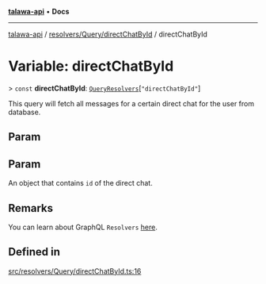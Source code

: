 [**talawa-api**](../../../../README.md) • **Docs**

***

[talawa-api](../../../../modules.md) / [resolvers/Query/directChatById](../README.md) / directChatById

# Variable: directChatById

\> `const` **directChatById**: [`QueryResolvers`](../../../../types/generatedGraphQLTypes/type-aliases/QueryResolvers.md)\[`"directChatById"`\]

This query will fetch all messages for a certain direct chat for the user from database.

## Param

## Param

An object that contains `id` of the direct chat.

## Remarks

You can learn about GraphQL `Resolvers`
[here](https://www.apollographql.com/docs/apollo-server/data/resolvers/).

## Defined in

[src/resolvers/Query/directChatById.ts:16](https://github.com/PalisadoesFoundation/talawa-api/blob/fb5076f344cd74d4e51c692cbc70fc337bf1ac39/src/resolvers/Query/directChatById.ts#L16)
